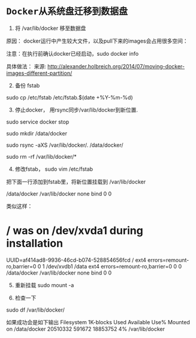 # **`Docker从系统盘迁移到数据盘`**

1. 将 /var/lib/docker 移至数据盘

原因： docker运行中产生较大文件，以及pull下来的images会占用很多空间：

注意：在执行前确认docker已经启动，sudo docker info

具体做法：
来源: http://alexander.holbreich.org/2014/07/moving-docker-images-different-partition/

2. 备份 fstab

sudo cp /etc/fstab /etc/fstab.$(date +%Y-%m-%d)

3. 停止docker， 用rsync同步/var/lib/docker到新位置.

sudo service docker stop


sudo mkdir /data/docker


sudo rsync -aXS /var/lib/docker/. /data/docker/


sudo rm -rf /var/lib/docker/*



4. 修改fstab，
sudo vim /etc/fstab


把下面一行添加到fstab里，将新位置挂载到 /var/lib/docker

/data/docker /var/lib/docker none bind 0 0

类似这样：

# <file system> <mount point> <type> <options> <dump> <pass>
# / was on /dev/xvda1 during installation
UUID=af414ad8-9936-46cd-b074-528854656fcd / ext4 errors=remount-ro,barrier=0 0 1
/dev/xvdb1 /data ext4 errors=remount-ro,barrier=0 0 0
/data/docker /var/lib/docker none bind 0 0

5. 重新挂载
sudo mount -a



6. 检查一下

sudo df /var/lib/docker/


如果成功会是如下输出
Filesystem 1K-blocks Used Available Use% Mounted on
/data/docker 20510332 591672 18853752 4% /var/lib/docker